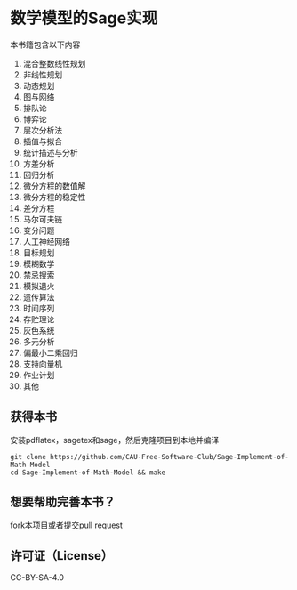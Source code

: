 数学模型的Sage实现
==================
本书籍包含以下内容
1. 混合整数线性规划
2. 非线性规划
3. 动态规划
4. 图与网络
5. 排队论
6. 博弈论
7. 层次分析法
8. 插值与拟合
9. 统计描述与分析
10. 方差分析
11. 回归分析
12. 微分方程的数值解
13. 微分方程的稳定性
14. 差分方程
15. 马尔可夫链
16. 变分问题
17. 人工神经网络
18. 目标规划
19. 模糊数学
20. 禁忌搜索
21. 模拟退火
22. 遗传算法
23. 时间序列
24. 存贮理论
25. 灰色系统
26. 多元分析
27. 偏最小二乘回归
28. 支持向量机
29. 作业计划
30. 其他

获得本书
--------
安装pdflatex，sagetex和sage，然后克隆项目到本地并编译
~~~shell
git clone https://github.com/CAU-Free-Software-Club/Sage-Implement-of-Math-Model
cd Sage-Implement-of-Math-Model && make
~~~

想要帮助完善本书？
---------------------
fork本项目或者提交pull request

许可证（License）
-----------------
CC-BY-SA-4.0

